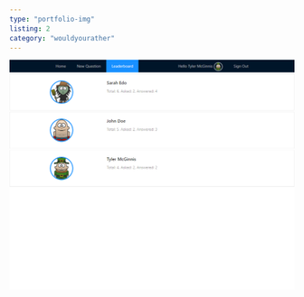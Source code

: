 ```yaml
---
type: "portfolio-img"
listing: 2
category: "wouldyourather"
---
```


![Would You Rather leaderboard](leaderboard.png)
